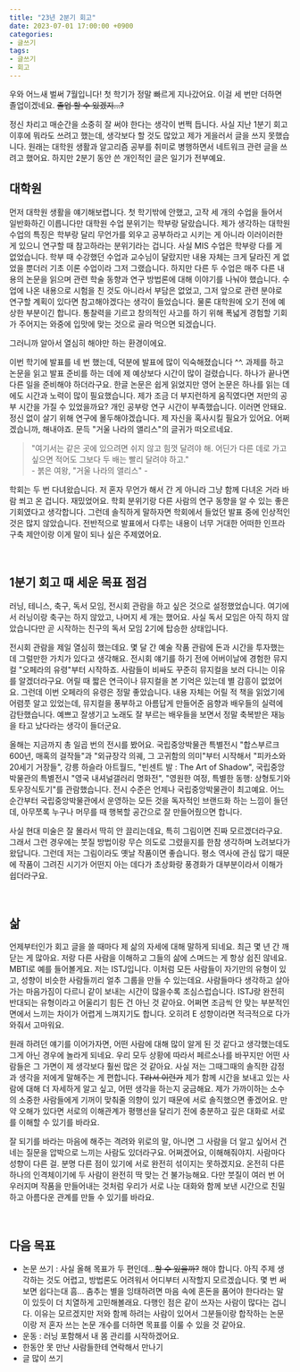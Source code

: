 ```yaml
---
title: "23년 2분기 회고"
date: 2023-07-01 17:00:00 +0900
categories:
- 글쓰기
tags:
- 글쓰기
- 회고
---
```


우와 어느새 벌써 7월입니다! 첫 학기가 정말 빠르게 지나갔어요. 이걸 세 번만 더하면 졸업이겠네요. ~~졸업 할 수 있겠지...?~~  

정신 차리고 매순간을 소중히 잘 써야 한다는 생각이 번쩍 듭니다. 사실 지난 1분기 회고 이후에 뭐라도 쓰려고 했는데, 생각보다 할 것도 많았고 제가 게을러서 글을 쓰지 못했습니다. 원래는 대학원 생활과 알고리즘 공부를 취미로 병행하면서 네트워크 관련 글을 쓰려고 했어요. 하지만 2분기 동안 쓴 개인적인 글은 일기가 전부예요.


## 대학원

먼저 대학원 생활을 얘기해보렵니다. 첫 학기밖에 안했고, 고작 세 개의 수업을 들어서 일반화하긴 이릅니다만 대학원 수업 분위기는 학부랑 달랐습니다. 제가 생각하는 대학원 수업의 특징은 학부랑 달리 무언가를 외우고 공부하라고 시키는 게 아니라 이러이러한 게 있으니 연구할 때 참고하라는 분위기라는 겁니다. 사실 MIS 수업은 학부랑 다를 게 없었습니다. 학부 때 수강했던 수업과 교수님이 달랐지만 내용 자체는 크게 달라진 게 없었을 뿐더러 기초 이론 수업이라 그저 그랬습니다. 하지만 다른 두 수업은 매주 다른 내용의 논문을 읽으며 관련 학술 동향과 연구 방법론에 대해 이야기를 나눠야 했습니다. 수업에 나온 내용으로 시험을 친 것도 아니라서 부담은 없었고, 그저 앞으로 관련 분야로 연구할 계획이 있다면 참고해야겠다는 생각이 들었습니다. 물론 대학원에 오기 전에 예상한 부분이긴 합니다. 통찰력을 기르고 창의적인 사고를 하기 위해 폭넓게 경험할 기회가 주어지는 와중에 입맛에 맞는 것으로 골라 먹으면 되겠습니다. 

그러니까 알아서 열심히 해야만 하는 환경이에요.

이번 학기에 발표를 네 번 했는데, 덕분에 발표에 많이 익숙해졌습니다 ^^. 과제를 하고 논문을 읽고 발표 준비를 하는 데에 제 예상보다 시간이 많이 걸렸습니다. 하나가 끝나면 다른 일을 준비해야 하더라구요. 한글 논문은 쉽게 읽었지만 영어 논문은 하나를 읽는 데에도 시간과 노력이 많이 필요했습니다. 제가 조금 더 부지런하게 움직였다면 저만의 공부 시간을 가질 수 있었을까요? 개인 공부랑 연구 시간이 부족했습니다. 이러면 안돼요. 정신 없이 살기 위해 연구에 몰두해야겠습니다. 제 자신을 혹사시킬 필요가 있어요. 어쩌겠습니까, 해내야죠. 문득 "거울 나라의 앨리스"의 글귀가 떠오르네요.


> "여기서는 같은 곳에 있으려면 쉬지 않고 힘껏 달려야 해. 어딘가 다른 데로 가고 싶으면 적어도 그보다 두 배는 빨리 달려야 하고."  
> \- 붉은 여왕, "거울 나라의 앨리스" -



학회는 두 번 다녀왔습니다. 저 혼자 무언가 해서 간 게 아니라 그냥 함께 다녀온 거라 바람 쐬고 온 겁니다. 재밌었어요. 학회 분위기랑 다른 사람의 연구 동향을 알 수 있는 좋은 기회였다고 생각합니다. 그런데 솔직하게 말하자면 학회에서 들었던 발표 중에 인상적인 것은 많지 않았습니다. 전반적으로 발표에서 다루는 내용이 너무 거대한 어떠한 인프라 구축 제안이랑 이게 말이 되나 싶은 주제였어요.

<br/>

## 1분기 회고 때 세운 목표 점검

러닝, 테니스, 축구, 독서 모임, 전시회 관람을 하고 싶은 것으로 설정했었습니다. 여기에서 러닝이랑 축구는 하지 않았고, 나머지 세 개는 했어요. 사실 독서 모임은 아직 하지 않았습니다만 곧 시작하는 친구의 독서 모임 2기에 탑승한 상태입니다.

전시회 관람을 제일 열심히 했는데요. 몇 달 간 예술 작품 관람에 돈과 시간을 투자했는데 그럴만한 가치가 있다고 생각해요. 전시회 얘기를 하기 전에 어버이날에 경험한 뮤지컬 "오페라의 유령"부터 시작하죠. 사람들이 비싸도 꾸준히 뮤지컬을 보러 다니는 이유를 알겠더라구요. 어릴 때 짧은 연극이나 뮤지컬을 본 기억은 있는데 별 감흥이 없었어요. 그런데 이번 오페라의 유령은 정말 좋았습니다. 내용 자체는 어릴 적 책을 읽었기에 어렴풋 알고 있었는데, 뮤지컬을 풍부하고 아름답게 만들어준 음향과 배우들의 실력에 감탄했습니다. 예쁘고 잘생기고 노래도 잘 부르는 배우들을 보면서 정말 축복받은 재능을 타고 났다라는 생각이 들더군요.

올해는 지금까지 총 일곱 번의 전시를 봤어요. 국립중앙박물관 특별전시 "합스부르크 600년, 매혹의 걸작들"과 "외규장각 의궤, 그 고귀함의 의미"부터 시작해서 "피카소와 20세기 거장들", 강릉 하슬라 아트월드, "빈센트 발 : The Art of Shadow", 국립중앙박물관의 특별전시 "영국 내셔널갤러리 명화전", "영원한 여정, 특별한 동행: 상형토기와 토우장식토기"를 관람했습니다. 전시 수준은 언제나 국립중앙박물관이 최고예요. 어느 순간부터 국립중앙박물관에서 운영하는 모든 것을 독자적인 브랜드화 하는 느낌이 들던데, 아무쪼록 누구나 머무를 때 행복할 공간으로 잘 만들어줬으면 합니다. 

사실 현대 미술은 잘 몰라서 딱히 안 끌리는데요, 특히 그림이면 진짜 모르겠더라구요. 그래서 그런 경우에는 붓질 방법이랑 무슨 의도로 그렸을지를 한참 생각하며 노려보다가 왔답니다. 그런데 저는 그림이라도 옛날 작품이면 좋습니다. 평소 역사에 관심 많기 때문에 작품이 그려진 시기가 어떤지 아는 데다가 초상화랑 풍경화가 대부분이라서 이해가 쉽더라구요.

<br/>

## 삶

언제부터인가 회고 글을 쓸 때마다 제 삶의 자세에 대해 말하게 되네요. 최근 몇 년 간 깨닫는 게 많아요. 저랑 다른 사람을 이해하고 그들의 삶에 스며드는 게 항상 쉽진 않네요. MBTI로 예를 들어볼게요. 저는 ISTJ입니다. 이처럼 모든 사람들이 자기만의 유형이 있고, 성향이 비슷한 사람들끼리 얼추 그룹을 만들 수 있는데요. 사람들마다 생각하고 살아가는 마음가짐이 다르니 같이 보내는 시간이 많을수록 조심스럽습니다. ISTJ랑 완전히 반대되는 유형이라고 어울리기 힘든 건 아닌 것 같아요. 어쩌면 조금씩 안 맞는 부분적인 면에서 느끼는 차이가 어렵게 느껴지기도 합니다. 오히려 E 성향이라면 적극적으로 다가와줘서 고마워요. 

원래 하려던 얘기를 이어가자면, 어떤 사람에 대해 많이 알게 된 것 같다고 생각했는데도 그게 아닌 경우에 놀라게 되네요. 우리 모두 상황에 따라서 페르소나를 바꾸지만 어떤 사람들은 그 가면이 제 생각보다 훨씬 많은 것 같아요. 사실 저는 그때그때의 솔직한 감정과 생각을 저에게 말해주는 게 편합니다. ~~T라서 이런가~~ 제가 함께 시간을 보내고 있는 사람에 대해 더 자세하게 알고 싶고, 어떤 생각을 하는지 궁금해요. 제가 가까이하는 소수의 소중한 사람들에게 기꺼이 맞춰줄 의향이 있기 때문에 서로 솔직했으면 좋겠어요. 만약 오해가 있다면 서로의 이해관계가 평행선을 달리기 전에 충분하고 깊은 대화로 서로를 이해할 수 있기를 바라요. 

잘 되기를 바라는 마음에 해주는 격려와 위로의 말, 아니면 그 사람을 더 알고 싶어서 건네는 질문을 압박으로 느끼는 사람도 있더라구요. 어쩌겠어요, 이해해줘야지. 사람마다 성향이 다른 걸. 분명 다른 점이 있기에 서로 완전히 섞이지는 못하겠지요. 온전히 다른 하나의 인격체이기에 두 사람이 완전히 딱 맞는 건 불가능해요. 다만 붓질이 여러 번 어우러지며 작품을 만들어내는 것처럼 우리가 서로 나눈 대화와 함께 보낸 시간으로 친밀하고 아름다운 관계를 만들 수 있기를 바라요.

<br/>

## 다음 목표

- 논문 쓰기 : 사실 올해 목표가 두 편인데...~~할 수 있을까?~~ 해야 합니다. 아직 주제 생각하는 것도 어렵고, 방법론도 어려워서 어디부터 시작할지 모르겠습니다. 몇 번 써보면 쉽다는대 흠... 춤추는 별을 잉태하려면 마음 속에 혼돈을 품어야 한다라는 말이 있듯이 더 치열하게 고민해볼래요. 다행인 점은 같이 쓰자는 사람이 많다는 겁니다. 이유는 모르겠지만 저와 함께 하려는 사람이 있어서 그분들이랑 합작하는 논문이랑 저 혼자 쓰는 논문 개수를 더하면 목표를 이룰 수 있을 것 같아요.
- 운동 : 러닝 포함해서 내 몸 관리를 시작하겠어요.
- 한동안 못 만난 사람들한테 연락해서 만나기
- 글 많이 쓰기

  
